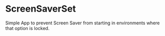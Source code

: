 # ScreenSaverSet
Simple App to prevent Screen Saver from starting in environments where that option is locked.
